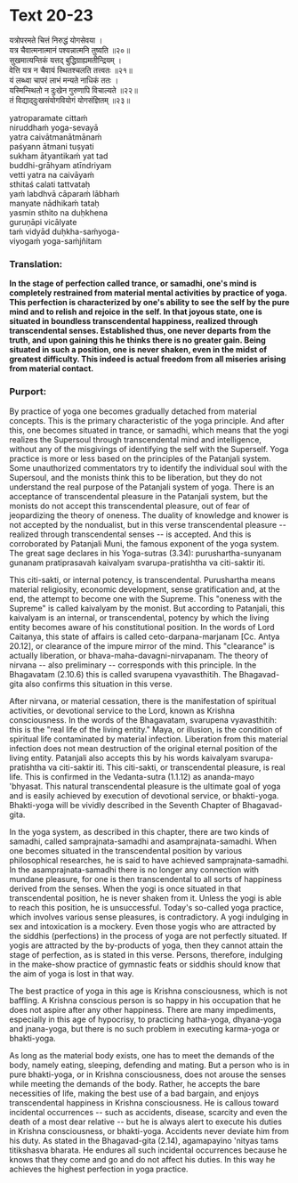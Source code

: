 # Text 20-23

यत्रोपरमते चित्तं निरुद्धं योगसेवया ।  
यत्र चैवात्मनात्मानं पश्यन्नात्मनि तुष्यति ॥२०॥  
सुखमात्यन्तिकं यत्तद् बुद्धिग्राह्यमतीन्द्रियम् ।  
वेत्ति यत्र न चैवायं स्थितश्चलति तत्त्वतः ॥२१॥  
यं लब्ध्वा चापरं लाभं मन्यते नाधिकं ततः ।  
यस्मिन्स्थितो न दुःखेन गुरुणापि विचाल्यते ॥२२॥  
तं विद्याद्‌दुःखसंयोगवियोगं योगसंज्ञितम् ॥२३॥

yatroparamate cittaḿ  
niruddhaḿ yoga-sevayā  
yatra caivātmanātmānaḿ  
paśyann ātmani tuṣyati  
sukham ātyantikaḿ yat tad  
buddhi-grāhyam atīndriyam  
vetti yatra na caivāyaḿ  
sthitaś calati tattvataḥ  
yaḿ labdhvā cāparaḿ lābhaḿ  
manyate nādhikaḿ tataḥ  
yasmin sthito na duḥkhena  
guruṇāpi vicālyate  
taḿ vidyād duḥkha-saḿyoga-  
viyogaḿ yoga-saḿjñitam



### Translation:

**In the stage of perfection called trance, or samadhi, one's mind is completely restrained from material mental activities by practice of yoga. This perfection is characterized by one's ability to see the self by the pure mind and to relish and rejoice in the self. In that joyous state, one is situated in boundless transcendental happiness, realized through transcendental senses. Established thus, one never departs from the truth, and upon gaining this he thinks there is no greater gain. Being situated in such a position, one is never shaken, even in the midst of greatest difficulty. This indeed is actual freedom from all miseries arising from material contact.**

### Purport:

By practice of yoga one becomes gradually detached from material concepts. This is the primary characteristic of the yoga principle. And after this, one becomes situated in trance, or samadhi, which means that the yogi realizes the Supersoul through transcendental mind and intelligence, without any of the misgivings of identifying the self with the Superself. Yoga practice is more or less based on the principles of the Patanjali system. Some unauthorized commentators try to identify the individual soul with the Supersoul, and the monists think this to be liberation, but they do not understand the real purpose of the Patanjali system of yoga. There is an acceptance of transcendental pleasure in the Patanjali system, but the monists do not accept this transcendental pleasure, out of fear of jeopardizing the theory of oneness. The duality of knowledge and knower is not accepted by the nondualist, but in this verse transcendental pleasure -- realized through transcendental senses -- is accepted. And this is corroborated by Patanjali Muni, the famous exponent of the yoga system. The great sage declares in his Yoga-sutras (3.34): purushartha-sunyanam gunanam pratiprasavah kaivalyam svarupa-pratishtha va citi-saktir iti.

This citi-sakti, or internal potency, is transcendental. Purushartha means material religiosity, economic development, sense gratification and, at the end, the attempt to become one with the Supreme. This "oneness with the Supreme" is called kaivalyam by the monist. But according to Patanjali, this kaivalyam is an internal, or transcendental, potency by which the living entity becomes aware of his constitutional position. In the words of Lord Caitanya, this state of affairs is called ceto-darpana-marjanam [Cc. Antya 20.12], or clearance of the impure mirror of the mind. This "clearance" is actually liberation, or bhava-maha-davagni-nirvapanam. The theory of nirvana -- also preliminary -- corresponds with this principle. In the Bhagavatam (2.10.6) this is called svarupena vyavasthitih. The Bhagavad-gita also confirms this situation in this verse.

After nirvana, or material cessation, there is the manifestation of spiritual activities, or devotional service to the Lord, known as Krishna consciousness. In the words of the Bhagavatam, svarupena vyavasthitih: this is the "real life of the living entity." Maya, or illusion, is the condition of spiritual life contaminated by material infection. Liberation from this material infection does not mean destruction of the original eternal position of the living entity. Patanjali also accepts this by his words kaivalyam svarupa-pratishtha va citi-saktir iti. This citi-sakti, or transcendental pleasure, is real life. This is confirmed in the Vedanta-sutra (1.1.12) as ananda-mayo 'bhyasat. This natural transcendental pleasure is the ultimate goal of yoga and is easily achieved by execution of devotional service, or bhakti-yoga. Bhakti-yoga will be vividly described in the Seventh Chapter of Bhagavad-gita.

In the yoga system, as described in this chapter, there are two kinds of samadhi, called samprajnata-samadhi and asamprajnata-samadhi. When one becomes situated in the transcendental position by various philosophical researches, he is said to have achieved samprajnata-samadhi. In the asamprajnata-samadhi there is no longer any connection with mundane pleasure, for one is then transcendental to all sorts of happiness derived from the senses. When the yogi is once situated in that transcendental position, he is never shaken from it. Unless the yogi is able to reach this position, he is unsuccessful. Today's so-called yoga practice, which involves various sense pleasures, is contradictory. A yogi indulging in sex and intoxication is a mockery. Even those yogis who are attracted by the siddhis (perfections) in the process of yoga are not perfectly situated. If yogis are attracted by the by-products of yoga, then they cannot attain the stage of perfection, as is stated in this verse. Persons, therefore, indulging in the make-show practice of gymnastic feats or siddhis should know that the aim of yoga is lost in that way.

The best practice of yoga in this age is Krishna consciousness, which is not baffling. A Krishna conscious person is so happy in his occupation that he does not aspire after any other happiness. There are many impediments, especially in this age of hypocrisy, to practicing hatha-yoga, dhyana-yoga and jnana-yoga, but there is no such problem in executing karma-yoga or bhakti-yoga.

As long as the material body exists, one has to meet the demands of the body, namely eating, sleeping, defending and mating. But a person who is in pure bhakti-yoga, or in Krishna consciousness, does not arouse the senses while meeting the demands of the body. Rather, he accepts the bare necessities of life, making the best use of a bad bargain, and enjoys transcendental happiness in Krishna consciousness. He is callous toward incidental occurrences -- such as accidents, disease, scarcity and even the death of a most dear relative -- but he is always alert to execute his duties in Krishna consciousness, or bhakti-yoga. Accidents never deviate him from his duty. As stated in the Bhagavad-gita (2.14), agamapayino 'nityas tams titikshasva bharata. He endures all such incidental occurrences because he knows that they come and go and do not affect his duties. In this way he achieves the highest perfection in yoga practice.